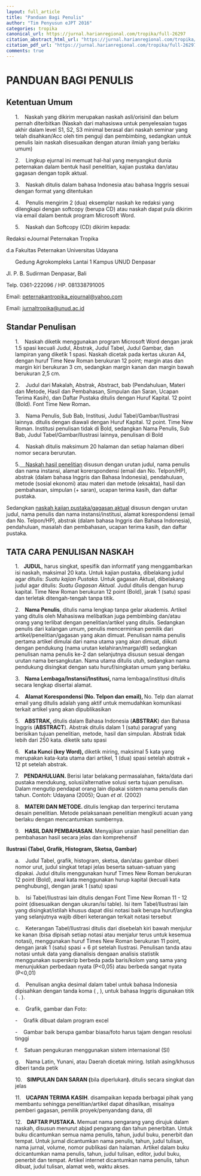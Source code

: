 ```yaml
---
layout: full_article
title: "Panduan Bagi Penulis"
author: "Tim Penyusun eJPT 2016"
categories: tropika
canonical_url: https://jurnal.harianregional.com/tropika/full-26297 
citation_abstract_html_url: "https://jurnal.harianregional.com/tropika/id-26297"
citation_pdf_url: "https://jurnal.harianregional.com/tropika/full-26297"  
comments: true
---
```


<a name="caption1"></a>
<h1><a name="bookmark0"></a><span class="font2" style="font-weight:bold;"><a name="bookmark1"></a>PANDUAN BAGI PENULIS</span></h1>
<h2><a name="bookmark2"></a><span class="font1" style="font-weight:bold;"><a name="bookmark3"></a>Ketentuan Umum</span></h2>
<ul style="list-style:none;"><li>
<p><span class="font0">1. &nbsp;&nbsp;&nbsp;Naskah yang dikirim merupakan naskah asli/orisinil dan belum pernah diterbitkan (Naskah dari mahasiswa untuk penyelesaian tugas akhir dalam level S1, S2, S3 minimal berasal dari naskah seminar yang telah disahkan/Acc oleh tim penguji dan pembimbing, sedangkan untuk penulis lain naskah disesuaikan dengan aturan ilmiah yang berlaku umum)</span></p></li>
<li>
<p><span class="font0">2. &nbsp;&nbsp;&nbsp;Lingkup ejurnal ini memuat hal-hal yang menyangkut dunia peternakan dalam bentuk hasil penelitian, kajian pustaka dan/atau gagasan dengan topik aktual.</span></p></li>
<li>
<p><span class="font0">3. &nbsp;&nbsp;&nbsp;Naskah ditulis dalam bahasa Indonesia atau bahasa Inggris sesuai dengan format yang ditentukan</span></p></li>
<li>
<p><span class="font0">4. &nbsp;&nbsp;&nbsp;Penulis mengirim 2 (dua) eksemplar naskah ke redaksi yang dilengkapi dengan softcopy (berupa CD) atau naskah dapat pula dikirim via email dalam bentuk program Microsoft Word.</span></p></li>
<li>
<p><span class="font0">5. &nbsp;&nbsp;&nbsp;Naskah dan Softcopy (CD) dikirim kepada:</span></p></li></ul>
<p><span class="font0">Redaksi eJournal Peternakan Tropika</span></p>
<p><span class="font0">d.a Fakultas Peternakan Universitas Udayana</span></p>
<ul style="list-style:none;"><li>
<p><span class="font0">Gedung Agrokompleks Lantai 1 Kampus UNUD Denpasar</span></p></li></ul>
<p><span class="font0">Jl. P. B. Sudirman Denpasar, Bali</span></p>
<p><span class="font0">Telp. 0361-222096 / HP. 081338791005</span></p>
<p><span class="font0">Email: </span><a href="mailto:peternakantropika_ejournal@yahoo.com"><span class="font0" style="text-decoration:underline;">peternakantropika_ejournal@yahoo.com</span></a></p>
<p><span class="font0">Email: </span><a href="mailto:jurnaltropika@unud.ac.id"><span class="font0" style="text-decoration:underline;">jurnaltropika@unud.ac.id</span></a></p>
<h2><a name="bookmark4"></a><span class="font1" style="font-weight:bold;"><a name="bookmark5"></a>Standar Penulisan</span></h2>
<ul style="list-style:none;"><li>
<p><span class="font0">1. &nbsp;&nbsp;&nbsp;Naskah diketik menggunakan program Microsoft Word dengan jarak 1.5 spasi kecuali Judul, Abstrak, Judul Tabel, Judul Gambar, dan lampiran yang diketik 1 spasi. Naskah dicetak pada kertas ukuran A4, dengan huruf Time New Roman berukuran 12 point; margin atas dan margin kiri berukuran 3 cm, sedangkan margin kanan dan margin bawah berukuran 2,5 cm.</span></p></li>
<li>
<p><span class="font0">2. &nbsp;&nbsp;&nbsp;Judul dari Makalah, Abstrak, Abstract, bab (Pendahuluan, Materi dan Metode, Hasil dan Pembahasan, Simpulan dan Saran, Ucapan Terima Kasih), dan Daftar Pustaka ditulis dengan Huruf Kapital. 12 point (Bold). Font Time New Roman</span><span class="font0" style="font-weight:bold;">.</span></p></li>
<li>
<p><span class="font0">3. &nbsp;&nbsp;&nbsp;Nama Penulis, Sub Bab, Institusi, Judul Tabel/Gambar/Ilustrasi lainnya. ditulis dengan diawali dengan Huruf Kapital. 12 point. Time New Roman. Institusi penulisan tidak di Bold, sedangkan Nama Penulis, Sub Bab, Judul Tabel/Gambar/Ilustrasi lainnya, penulisan di Bold</span></p></li>
<li>
<p><span class="font0">4. &nbsp;&nbsp;&nbsp;Naskah ditulis maksimum 20 halaman dan setiap halaman diberi nomor secara berurutan.</span></p></li>
<li>
<p><span class="font0">5.</span><span class="font0" style="text-decoration:underline;"> &nbsp;&nbsp;&nbsp;Naskah hasil penelitian</span><span class="font0"> disusun dengan urutan judul, nama penulis dan nama instansi, alamat korerspondensi (email dan No. Telpon/HP), abstrak (dalam bahasa Inggris dan Bahasa Indonesia), pendahuluan, metode (sosial ekonomi) atau materi dan metode (eksakta), hasil dan pembahasan, simpulan (+ saran), ucapan terima kasih, dan daftar pustaka.</span></p></li></ul>
<p><span class="font0">Sedangkan </span><span class="font0" style="text-decoration:underline;">naskah kajian pustaka/gagasan aktual</span><span class="font0"> disusun dengan urutan judul, nama penulis dan nama instansi/institusi, alamat korespondensi (email dan No. Telpon/HP), abstrak (dalam bahasa Inggris dan Bahasa Indonesia), pendahuluan, masalah dan pembahasan, ucapan terima kasih, dan daftar pustaka.</span></p>
<h2><a name="bookmark6"></a><span class="font1" style="font-weight:bold;"><a name="bookmark7"></a>TATA CARA PENULISAN NASKAH</span></h2>
<ul style="list-style:none;"><li>
<p><span class="font0">1.</span><span class="font0" style="font-weight:bold;"> &nbsp;&nbsp;&nbsp;JUDUL</span><span class="font0">, harus singkat, spesifik dan informatif yang menggambarkan isi naskah, maksimal 20 kata. Untuk kajian pustaka, dibelakang judul agar ditulis: </span><span class="font0" style="font-style:italic;">Suatu kajian Pustaka.</span><span class="font0"> Untuk gagasan Aktual, dibelakang judul agar ditulis: </span><span class="font0" style="font-style:italic;">Suatu Gagasan Aktual. </span><span class="font0">Judul ditulis dengan hurup kapital. Time New Roman berukuran 12 point (Bold), jarak 1 (satu) spasi dan terletak ditengah-tengah tanpa titik.</span></p></li>
<li>
<p><span class="font0">2.</span><span class="font0" style="font-weight:bold;"> &nbsp;&nbsp;&nbsp;Nama Penulis</span><span class="font0">, ditulis nama lengkap tanpa gelar akademis. Artikel yang ditulis oleh Mahasiswa melibatkan juga pembimbing dan/atau orang yang terlibat dengan penelitian/artikel yang ditulis. Sedangkan penulis dari kalangan umum, penulis mencerminkan pemilik dari artikel/penelitian/gagasan yang akan dimuat. Penulisan nama penulis pertama artikel dimulai dari nama utama yang akan dimuat, diikuti dengan pendukung (nama urutan kelahiran/marga/dll) sedangkan penulisan nama penulis ke-2 dan selanjutnya disusun sesuai dengan urutan nama bersangkutan. Nama utama ditulis utuh, sedangkan nama pendukung disingkat dengan satu huruf/singkatan umum yang berlaku.</span></p></li>
<li>
<p><span class="font0">3.</span><span class="font0" style="font-weight:bold;"> &nbsp;&nbsp;&nbsp;Nama Lembaga/Instansi/Institusi, </span><span class="font0">nama lembaga/institusi ditulis secara lengkap disertai alamat.</span></p></li>
<li>
<p><span class="font0">4.</span><span class="font0" style="font-weight:bold;"> &nbsp;&nbsp;&nbsp;Alamat Korespondensi (No. Telpon dan email), </span><span class="font0">No. Telp dan alamat email yang ditulis adalah yang aktif untuk memudahkan komunikasi terkait artikel yang akan dipublikasikan</span></p></li>
<li>
<p><span class="font0">5.</span><span class="font0" style="font-weight:bold;"> &nbsp;&nbsp;&nbsp;ABSTRAK, </span><span class="font0">ditulis dalam Bahasa Indonesia (</span><span class="font0" style="font-weight:bold;">ABSTRAK</span><span class="font0">) dan Bahasa Inggris (</span><span class="font0" style="font-weight:bold;">ABSTRACT</span><span class="font0">). Abstrak ditulis dalam 1 (satu) paragraf yang berisikan tujuan penelitian, metode, hasil dan simpulan. Abstrak tidak lebih dari 250 kata. diketik satu spasi</span></p></li>
<li>
<p><span class="font0">6.</span><span class="font0" style="font-weight:bold;"> &nbsp;&nbsp;&nbsp;Kata Kunci (key Word), </span><span class="font0">diketik miring, maksimal 5 kata yang merupakan kata-kata utama dari artikel, 1 (dua) spasi setelah abstrak + 12 pt setelah abstrak.</span></p></li>
<li>
<p><span class="font0">7.</span><span class="font0" style="font-weight:bold;"> &nbsp;&nbsp;&nbsp;PENDAHULUAN. </span><span class="font0">Berisi latar belakang permasalahan, fakta/data dari pustaka mendukung, solusi/alternative solusi serta tujuan penulisan. Dalam mengutip pendapat orang lain dipakai sistem nama penulis dan tahun. Contoh: Udayana (2005); Quan </span><span class="font0" style="font-style:italic;">et al</span><span class="font0">. (2002)</span></p></li>
<li>
<p><span class="font0">8.</span><span class="font0" style="font-weight:bold;"> &nbsp;&nbsp;&nbsp;MATERI DAN METODE. </span><span class="font0">ditulis lengkap dan terperinci terutama desain penelitian. Metode pelaksanaan penelitian mengikuti acuan yang berlaku dengan mencantumkan sumbernya.</span></p></li>
<li>
<p><span class="font0">9.</span><span class="font0" style="font-weight:bold;"> &nbsp;&nbsp;&nbsp;HASIL DAN PEMBAHASAN. </span><span class="font0">Menyajikan uraian hasil penelitian dan pembahasan hasil secara jelas dan komprehensif</span></p></li></ul>
<p><span class="font0" style="font-weight:bold;">Ilustrasi (Tabel, Grafik, Histogram, Sketsa, Gambar)</span></p>
<ul style="list-style:none;"><li>
<p><span class="font0">a. &nbsp;&nbsp;&nbsp;Judul Tabel, grafik, histogram, sketsa, dan/atau gambar diberi nomor urut, judul singkat tetapi jelas beserta satuan-satuan yang dipakai. Judul ditulis menggunakan huruf Times New Roman berukuran 12 point (Bold), awal kata menggunakan hurup kapital (kecuali kata penghubung), dengan jarak 1 (satu) spasi</span></p></li>
<li>
<p><span class="font0">b. &nbsp;&nbsp;&nbsp;Isi Tabel/Ilustrasi lain ditulis dengan Font Time New Roman 11 - 12 point (disesuaikan dengan ukuran/isi table). Isi item Tabel/Ilustrasi lain yang disingkat/istilah khusus dapat diisi notasi baik berupa huruf/angka yang selanjutnya wajib diberi keterangan terkait notasi tersebut</span></p></li>
<li>
<p><span class="font0">c. &nbsp;&nbsp;&nbsp;Keterangan Tabel/Ilustrasi ditulis dari disebelah kiri bawah menjulur ke kanan (bisa dipisah setiap notasi atau menjalur terus untuk kesemua notasi), menggunakan huruf Times New Roman berukuran 11 point, dengan jarak 1 (satu) spasi + 6 pt setelah Ilustrasi. Penulisan tanda atau notasi untuk data yang dianalisis dengaan analisis statistik menggunakan superskrip berbeda pada baris/kolom yang sama yang menunjukkan perbedaan nyata (P&lt;0,05) atau berbeda sangat nyata (P&lt;0,01)</span></p></li>
<li>
<p><span class="font0">d. &nbsp;&nbsp;&nbsp;Penulisan angka desimal dalam tabel untuk bahasa Indonesia dipisahkan dengan tanda koma ( , ), untuk bahasa Inggris digunakan titik ( . ).</span></p></li>
<li>
<p><span class="font0">e. &nbsp;&nbsp;&nbsp;Grafik, gambar dan Foto:</span></p></li></ul>
<ul style="list-style:none;"><li>
<p><span class="font0">- &nbsp;&nbsp;&nbsp;Grafik dibuat dalam program excel</span></p></li>
<li>
<p><span class="font0">- &nbsp;&nbsp;&nbsp;Gambar baik berupa gambar biasa/foto harus tajam dengan resolusi tinggi</span></p></li></ul>
<ul style="list-style:none;"><li>
<p><span class="font0">f. &nbsp;&nbsp;&nbsp;Satuan pengukuran menggunakan sistem internasional (SI)</span></p></li>
<li>
<p><span class="font0">g. &nbsp;&nbsp;&nbsp;Nama Latin, Yunani, atau Daerah dicetak miring. Istilah asing/khusus diberi tanda petik</span></p></li></ul>
<ul style="list-style:none;"><li>
<p><span class="font0">10.</span><span class="font0" style="font-weight:bold;"> &nbsp;&nbsp;&nbsp;SIMPULAN DAN SARAN (</span><span class="font0">bila diperlukan</span><span class="font0" style="font-weight:bold;">). </span><span class="font0">ditulis secara singkat dan jelas</span></p></li>
<li>
<p><span class="font0">11.</span><span class="font0" style="font-weight:bold;"> &nbsp;&nbsp;&nbsp;UCAPAN TERIMA KASIH</span><span class="font0">. disampaikan kepada berbagai pihak yang membantu sehingga penelitian/artikel dapat dihasilkan, misalnya pemberi gagasan, pemilik proyek/penyandang dana, dll</span></p></li>
<li>
<p><span class="font0">12.</span><span class="font0" style="font-weight:bold;"> &nbsp;&nbsp;&nbsp;DAFTAR PUSTAKA. </span><span class="font0">Memuat nama pengarang yang dirujuk dalam naskah, disusun menurut abjad pengarang dan tahun penerbitan. Untuk buku dicantumkan semua nama penulis, tahun, judul buku, penerbit dan tempat. Untuk jurnal dicantumkan nama penulis, tahun, judul tulisan, nama jurnal, volume, nomor publikasi dan halaman. Artikel dalam buku dcicantumkan nama penulis, tahun, judul tulisan, editor, judul buku, penerbit dan tempat. Artikel internet dicantumkan nama penulis, tahun dibuat, judul tulisan, alamat web, waktu akses.</span></p></li></ul>